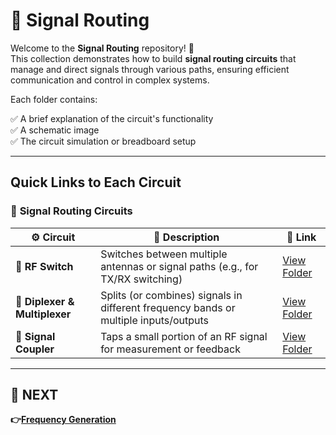 # 🔌 Signal Routing

Welcome to the **Signal Routing** repository! 🎉  
This collection demonstrates how to build **signal routing circuits** that manage and direct signals through various paths, ensuring efficient communication and control in complex systems.

Each folder contains:

✅ A brief explanation of the circuit's functionality  
✅ A schematic image  
✅ The circuit simulation or breadboard setup  

---

## Quick Links to Each Circuit

### 🔹 **Signal Routing Circuits**  

| ⚙️ Circuit                  | 📜 Description                                                                  | 🔗 Link                                              |
|----------------------------|----------------------------------------------------------------------------------|-----------------------------------------------------|
| **📵 RF Switch**            | Switches between multiple antennas or signal paths (e.g., for TX/RX switching)  | [View Folder](./RF_Switch)                          |
| **🔂 Diplexer & Multiplexer**| Splits (or combines) signals in different frequency bands or multiple inputs/outputs | [View Folder](./Diplexer)                 |
| **🔀 Signal Coupler**       | Taps a small portion of an RF signal for measurement or feedback                | [View Folder](./Signal_Coupler)                     |
---

## 🔹 NEXT  
**👉[Frequency Generation](../Frequency_Generation)**
